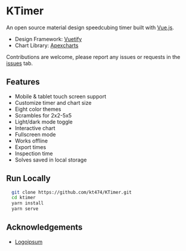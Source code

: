 # KTimer

An open source material design speedcubing timer built with [Vue.js](https://vuejs.org/).

- Design Framework: [Vuetify](https://vuetifyjs.com/en/)
- Chart Library: [Apexcharts](https://apexcharts.com/)

Contributions are welcome, please report any issues or requests in the [issues](https://github.com/kt474/KTimer/issues) tab.

## Features

- Mobile & tablet touch screen support
- Customize timer and chart size
- Eight color themes
- Scrambles for 2x2-5x5
- Light/dark mode toggle
- Interactive chart
- Fullscreen mode
- Works offline
- Export times 
- Inspection time
- Solves saved in local storage

## Run Locally

```bash
  git clone https://github.com/kt474/KTimer.git
  cd ktimer
  yarn install
  yarn serve
```

## Acknowledgements

- [Logoipsum](https://logoipsum.com/)
